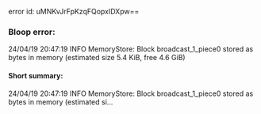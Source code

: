 error id: uMNKvJrFpKzqFQopxIDXpw==
### Bloop error:

24/04/19 20:47:19 INFO MemoryStore: Block broadcast_1_piece0 stored as bytes in memory (estimated size 5.4 KiB, free 4.6 GiB)
#### Short summary: 

24/04/19 20:47:19 INFO MemoryStore: Block broadcast_1_piece0 stored as bytes in memory (estimated si...